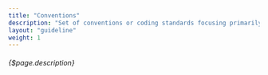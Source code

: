 ```yaml
---
title: "Conventions"
description: "Set of conventions or coding standards focusing primarily on the hard-and-fast rules and leaving aside formatting concerns."
layout: "guideline"
weight: 1
---
```


###### {$page.description}